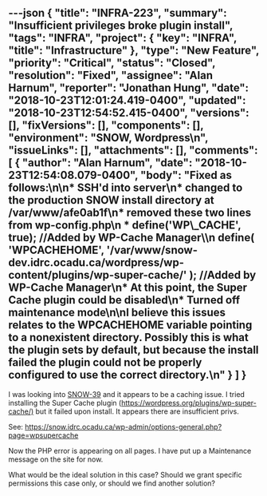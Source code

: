 ---json
{
  "title": "INFRA-223",
  "summary": "Insufficient privileges broke plugin install",
  "tags": "INFRA",
  "project": {
    "key": "INFRA",
    "title": "Infrastructure"
  },
  "type": "New Feature",
  "priority": "Critical",
  "status": "Closed",
  "resolution": "Fixed",
  "assignee": "Alan Harnum",
  "reporter": "Jonathan Hung",
  "date": "2018-10-23T12:01:24.419-0400",
  "updated": "2018-10-23T12:54:52.415-0400",
  "versions": [],
  "fixVersions": [],
  "components": [],
  "environment": "SNOW, Wordpress\n",
  "issueLinks": [],
  "attachments": [],
  "comments": [
    {
      "author": "Alan Harnum",
      "date": "2018-10-23T12:54:08.079-0400",
      "body": "Fixed as follows:\n\n* SSH'd into server\n* changed to the production SNOW install directory at **/var/www/afe0ab1f**\n* removed these two lines from **wp-config.php**\n  * define('WP\\_CACHE', true); //Added by WP-Cache Manager\\\n    define( 'WPCACHEHOME', '/var/www/snow-dev.idrc.ocadu.ca/wordpress/wp-content/plugins/wp-super-cache/' ); //Added by WP-Cache Manager\n* At this point, the Super Cache plugin could be disabled\n* Turned off maintenance mode\n\nI believe this issues relates to the WPCACHEHOME variable pointing to a nonexistent directory. Possibly this is what the plugin sets by default, but because the install failed the plugin could not be properly configured to use the correct directory.\n"
    }
  ]
}
---
I was looking into [SNOW-39](https://issues.fluidproject.org/projects/SNOW/issues/SNOW-39?filter=allopenissues) and it appears to be a caching issue. I tried installing the Super Cache plugin (<https://wordpress.org/plugins/wp-super-cache/)> but it failed upon install. It appears there are insufficient privs.

See: <https://snow.idrc.ocadu.ca/wp-admin/options-general.php?page=wpsupercache>

Now the PHP error is appearing on all pages. I have put up a Maintenance message on the site for now.

What would be the ideal solution in this case? Should we grant specific permissions this case only, or should we find another solution?

        